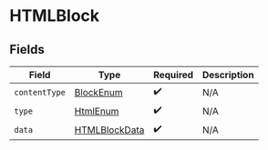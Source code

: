 # HTMLBlock


## Fields

| Field                                                     | Type                                                      | Required                                                  | Description                                               |
| --------------------------------------------------------- | --------------------------------------------------------- | --------------------------------------------------------- | --------------------------------------------------------- |
| `contentType`                                             | [BlockEnum](../../models/components/BlockEnum.md)         | :heavy_check_mark:                                        | N/A                                                       |
| `type`                                                    | [HtmlEnum](../../models/components/HtmlEnum.md)           | :heavy_check_mark:                                        | N/A                                                       |
| `data`                                                    | [HTMLBlockData](../../models/components/HTMLBlockData.md) | :heavy_check_mark:                                        | N/A                                                       |